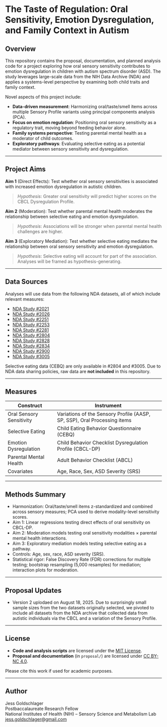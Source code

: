 # The Taste of Regulation: Oral Sensitivity, Emotion Dysregulation, and Family Context in Autism

## Overview

This repository contains the proposal, documentation, and planned analysis code for a project exploring how oral sensory sensitivity contributes to emotion dysregulation in children with autism spectrum disorder (ASD). The study leverages large-scale data from the NIH Data Archive (NDA) and applies a systems-level perspective by examining both child traits and family context.

Novel aspects of this project include:
- **Data-driven measurement**: Harmonizing oral/taste/smell items across multiple Sensory Profile variants using principal components analysis (PCA).
- **Focus on emotion regulation**: Positioning oral sensory sensitivity as a regulatory trait, moving beyond feeding behavior alone.
- **Family systems perspective**: Testing parental mental health as a moderator of child outcomes.
- **Exploratory pathways**: Evaluating selective eating as a potential mediator between sensory sensitivity and dysregulation.

---

## Project Aims

**Aim 1** (Direct Effects): Test whether oral sensory sensitivities is associated with increased emotion dysregulation in autistic children.  
> _Hypothesis_: Greater oral sensitivity will predict higher scores on the CBCL Dysregulation Profile.

**Aim 2** (Moderation): Test whether parental mental health moderates the relationship between selective eating and emotion dysregulation. 
> _Hypothesis_: Associations will be stronger when parental mental health challenges are higher.

**Aim 3** (Exploratory Mediation): Test whether selective eating mediates the relationship between oral sensory sensitivity and emotion dysregulation.   
> _Hypothesis_: Selective eating will account for part of the association. Analyses will be framed as hypothesis-generating.

---

## Data Sources

Analyses will use data from the following NDA datasets, all of which include relevant measures:
- [NDA Study #2021](https://nda.nih.gov/edit_collection.html?id=2021)
- [NDA Study #2026](https://nda.nih.gov/edit_collection.html?id=2026)
- [NDA Study #2251](https://nda.nih.gov/edit_collection.html?id=2251)
- [NDA Study #2253](https://nda.nih.gov/edit_collection.html?id=2253)
- [NDA Study #2281](https://nda.nih.gov/edit_collection.html?id=2281)
- [NDA Study #2804](https://nda.nih.gov/edit_collection.html?id=2804)
- [NDA Study #2828](https://nda.nih.gov/edit_collection.html?id=2828)
- [NDA Study #2834](https://nda.nih.gov/edit_collection.html?id=2834)
- [NDA Study #2900](https://nda.nih.gov/edit_collection.html?id=2900)
- [NDA Study #3005](https://nda.nih.gov/edit_collection.html?id=3005)

Selective eating data (CEBQ) are only available in #2804 and #3005.
Due to NDA data sharing policies, raw data are **not included** in this repository.

---

## Measures

| Construct               | Instrument                                |
|------------------------|--------------------------------------------|
| Oral Sensory Sensitivity | Variations of the Sensory Profile (AASP, SP, SSP), Oral Processing items |
| Selective Eating        | Child Eating Behavior Questionnaire (CEBQ) |
| Emotion Dysregulation   | Child Behavior Checklist Dysregulation Profile (CBCL-DP) |
| Parental Mental Health  | Adult Behavior Checklist (ABCL)            |
| Covariates              | Age, Race, Sex, ASD Severity (SRS)           |


---

## Methods Summary
- Harmonization: Oral/taste/smell items z-standardized and combined across sensory measures; PCA used to derive modality-level sensitivity scores.
- Aim 1: Linear regressions testing direct effects of oral sensitivity on CBCL-DP.
- Aim 2: Moderation models testing oral sensitivity modalities × parental mental health interactions.
- Aim 3: Exploratory mediation models testing selective eating as a pathway.
- Controls: Age, sex, race, ASD severity (SRS).
- Statistical rigor: False Discovery Rate (FDR) corrections for multiple testing; bootstrap resampling (5,000 resamples) for mediation; interaction plots for moderation.

---

## Proposal Updates
- Version 2 uplodaed on August 18, 2025. Due to surprisingly small sample sizes from the two datasets originally selected, we pivoted to include all datasets from the NDA archive that collected data from autistic individuals via the CBCL and a variation of the Sensory Profile. 

---

## License

- **Code and analysis scripts** are licensed under the [MIT License](https://opensource.org/licenses/MIT).
- **Proposal and documentation** (in `proposal/`) are licensed under [CC BY-NC 4.0](https://creativecommons.org/licenses/by-nc/4.0/).

Please cite this work if used for academic purposes.

---

## Author

Jess Goldschlager  
Postbaccalaureate Research Fellow  
National Institutes of Health (NIH) – Sensory Science and Metabolism Lab  
[jess.goldschlager@gmail.com](mailto:jess.goldschlager@gmail.com)

